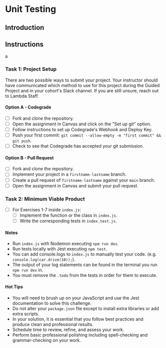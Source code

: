 # Unit Testing

## Introduction

## Instructions
a
### Task 1: Project Setup

There are two possible ways to submit your project. Your instructor should have communicated which method to use for this project during the Guided Project and in your cohort's Slack channel. If you are still unsure, reach out to Lambda Staff.

#### Option A - Codegrade

- [ ] Fork and clone the repository.
- [ ] Open the assignment in Canvas and click on the "Set up git" option.
- [ ] Follow instructions to set up Codegrade's Webhook and Deploy Key.
- [ ] Push your first commit: `git commit --allow-empty -m "first commit" && git push`.
- [ ] Check to see that Codegrade has accepted your git submission.

#### Option B - Pull Request

- [ ] Fork and clone the repository.
- [ ] Implement your project in a `firstname-lastname` branch.
- [ ] Create a pull request of `firstname-lastname` against your `main` branch.
- [ ] Open the assignment in Canvas and submit your pull request.

### Task 2: Minimum Viable Product

- [ ] For Exercises 1-7 inside `index.js`:
  - [ ] Implement the function or the class in `index.js`.
  - [ ] Write the corresponding tests in `index.test.js`.

#### Notes

- Run `index.js` with Nodemon executing `npm run dev`.
- Run tests locally with Jest executing `npm test`.
- You can add console.logs to `index.js` to manually test your code. (e.g. `console.log(car.drive(10));`).
- The output of your log statements can be found in the terminal you run `npm run dev` in.
- You must remove the `.todo` from the tests in order for them to execute.

#### Hot Tips

- You will need to brush up on your JavaScript and use the Jest documentation to solve this challenge.
- Do not alter your `package.json` file except to install extra libraries or add extra scripts.
- In your solution, it is essential that you follow best practices and produce clean and professional results.
- Schedule time to review, refine, and assess your work.
- Perform basic professional polishing including spell-checking and grammar-checking on your work.
